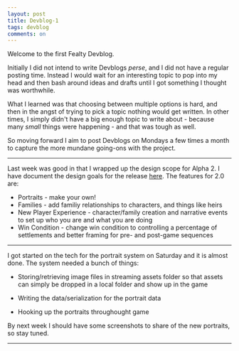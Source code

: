 ```yaml
---
layout: post
title: Devblog-1
tags: devblog
comments: on
---
```


Welcome to the first Fealty Devblog.

Initially I did not intend to write Devblogs *perse*, and I did not have a regular posting time. Instead I would wait for an interesting topic to pop into my head and then bash around ideas and drafts until I got something I thought was worthwhile.

What I learned was that choosing between multiple options is hard, and then in the angst of trying to pick a topic nothing would get written. In other times, I simply didn't have a big enough topic to write about - because many *small* things were happening - and that was tough as well.

So moving forward I aim to post Devblogs on Mondays a few times a month to capture the more mundane going-ons with the project.

---

Last week was good in that I wrapped up the design scope for Alpha 2. I have document the design goals for the release <a href="https://trello.com/c/qH7yyTE2">here</a>. The features for 2.0 are:

* Portraits - make your own!
* Families - add familiy relationships to characters, and things like heirs
* New Player Experience - character/family creation and narrative events to set up who you are and what you are doing
* Win Condition - change win condition to controlling a percentage of settlements and better framing for pre- and post-game sequences

---

I got started on the tech for the portrait system on Saturday and it is almost done. The system needed a  bunch of things:

* Storing/retrieving image files in streaming assets folder so that assets can simply be dropped in a local folder and show up in the game

* Writing the data/serialization for the portrait data

* Hooking up the portraits throughought game

By next week I should have some screenshots to share of the new portraits, so stay tuned.

---
